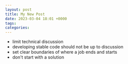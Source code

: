 ```yaml
---
layout: post
title: My New Post
date: 2023-03-04 18:01 +0000
tags:   
categories:
---
```


* limit technical discussion
* developing stable code should not be up to discussion
* set clear boundaries of where a job ends and starts
* don't start with a solution


